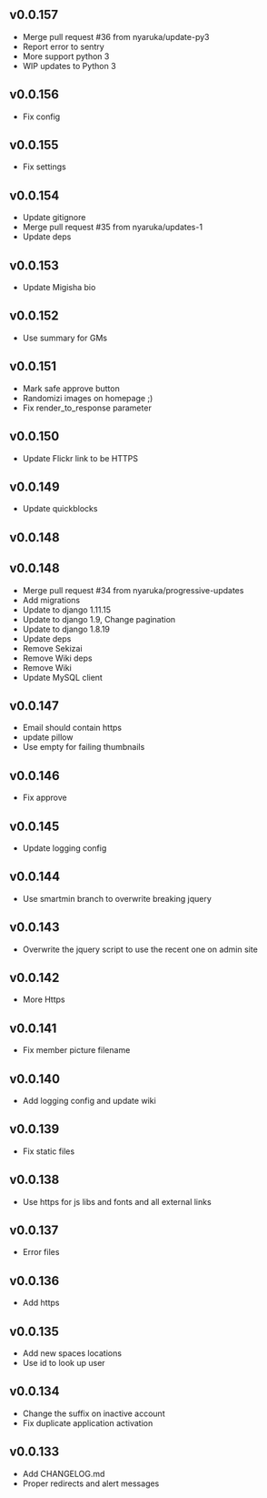 v0.0.157
----------
 * Merge pull request #36 from nyaruka/update-py3
 * Report error to sentry
 * More support python 3
 * WIP updates to Python 3

v0.0.156
----------
 * Fix config

v0.0.155
----------
 * Fix settings

v0.0.154
----------
 * Update gitignore
 * Merge pull request #35 from nyaruka/updates-1
 * Update deps

v0.0.153
----------
 * Update Migisha bio

v0.0.152
----------
 * Use summary for GMs

v0.0.151
----------
 * Mark safe approve button
 * Randomizi images on homepage ;)
 * Fix render_to_response parameter

v0.0.150
----------
 * Update Flickr link to be HTTPS

v0.0.149
----------
 * Update quickblocks

v0.0.148
----------


v0.0.148 
----------
 * Merge pull request #34 from nyaruka/progressive-updates
 * Add migrations
 * Update to django 1.11.15
 * Update to django 1.9, Change pagination
 * Update to django 1.8.19
 * Update deps
 * Remove Sekizai
 * Remove Wiki deps
 * Remove Wiki
 * Update MySQL client

v0.0.147
----------
 * Email should contain https
 * update pillow
 * Use empty for failing thumbnails

v0.0.146
----------
 * Fix approve

v0.0.145
----------
 * Update logging config

v0.0.144
----------
 * Use smartmin branch to overwrite breaking jquery

v0.0.143
----------
 * Overwrite the jquery script to use the recent one on admin site

v0.0.142
----------
 * More Https

v0.0.141
----------
 * Fix member picture filename

v0.0.140
----------
 * Add logging config and update wiki

v0.0.139
----------
 * Fix static files
 


v0.0.138
----------
 * Use https for js libs and fonts and all external links

v0.0.137
----------
 * Error files

v0.0.136
----------
 * Add https

v0.0.135
----------
 * Add new spaces locations
 * Use id to look up user

v0.0.134
----------
 * Change the suffix on inactive account
 * Fix duplicate application activation

v0.0.133
----------
 * Add CHANGELOG.md
 * Proper redirects and alert messages
 

